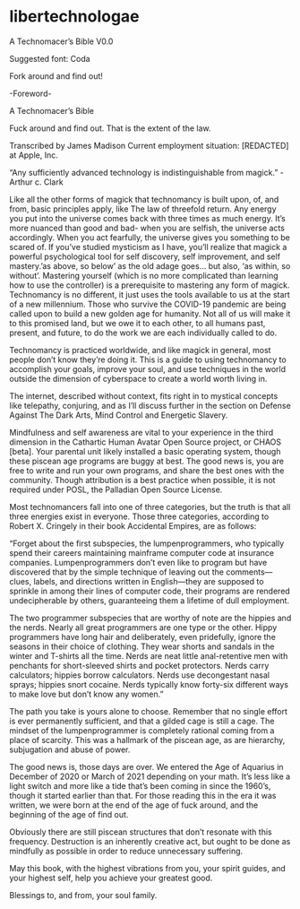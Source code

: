 # libertechnologae
A Technomacer’s Bible 
V0.0

Suggested font: Coda

Fork around and find out!

-Foreword-

A Technomacer’s Bible

Fuck around and find out.
That is the extent of the law.

Transcribed by James Madison
Current employment situation:
[REDACTED] at Apple, Inc.

“Any sufficiently advanced technology is indistinguishable from magick.”
-Arthur c. Clark

Like all the other forms of magick that technomancy is built upon, of, and from, basic principles apply, like The law of threefold return. Any energy you put into the universe comes back with three times as much energy. It’s more nuanced than good and bad- when you are selfish, the universe acts accordingly. When you act fearfully, the universe gives you something to be scared of.
If you’ve studied mysticism as I have, you’ll realize that magick a powerful psychological tool for self discovery, self improvement, and self mastery.’as above, so below’ as the old adage goes… but also, ‘as within, so without’. Mastering yourself (which is no more complicated than learning how to use the controller) is a prerequisite to mastering any form of magick.
Technomancy is no different, it just uses the tools available to us at the start of a new millennium. Those who survive the COVID-19 pandemic are being called upon to build a new golden age for humanity. Not all of us will make it to this promised land, but we owe it to each other, to all humans past, present, and future, to do the work we are each individually called to do.

Technomancy is practiced worldwide, and like magick in general, most people don’t know they’re doing it. This is a guide to using technomancy to accomplish your goals, improve your soul, and use techniques in the world outside the dimension of cyberspace to create a world worth living in.

The internet, described without context, fits right in to mystical concepts like telepathy, conjuring, and as I’ll discuss further in the section on Defense Against The Dark Arts, Mind Control and Energetic Slavery. 

Mindfulness and self awareness are vital to your experience in the third dimension in the Cathartic Human Avatar Open Source project, or CHAOS [beta]. Your parental unit likely installed a basic operating system, though these piscean age programs are buggy at best. The good news is, you are free to write and run your own programs, and share the best ones with the community. Though attribution is a best practice when possible, it is not required under POSL, the Palladian Open Source License.

Most technomancers fall into one of three categories, but the truth is that all three energies exist in everyone. Those three categories, according to Robert X. Cringely in their book Accidental Empires, are as follows:

“Forget about the first subspecies, the lumpenprogrammers, who typically spend their careers maintaining mainframe computer code at insurance companies. Lumpenprogrammers don’t even like to program but have discovered that by the simple technique of leaving out the comments—clues, labels, and directions written in English—they are supposed to sprinkle in among their lines of computer code, their programs are rendered undecipherable by others, guaranteeing them a lifetime of dull employment.

The two programmer subspecies that are worthy of note are the hippies and the nerds. Nearly all great programmers are one type or the other. Hippy programmers have long hair and deliberately, even pridefully, ignore the seasons in their choice of clothing. They wear shorts and sandals in the winter and T-shirts all the time. Nerds are neat little anal-retentive men with penchants for short-sleeved shirts and pocket protectors. Nerds carry calculators; hippies borrow calculators. Nerds use decongestant nasal sprays; hippies snort cocaine. Nerds typically know forty-six different ways to make love but don’t know any women.”

The path you take is yours alone to choose. Remember that no single effort is ever permanently sufficient, and that a gilded cage is still a cage. The mindset of the lumpenprogrammer is completely rational coming from a place of scarcity. This was a hallmark of the piscean age, as are hierarchy, subjugation and abuse of power.

The good news is, those days are over. We entered the Age of Aquarius in December of 2020 or March of 2021 depending on your math. It’s less like a light switch and more like a tide that’s been coming in since the 1960’s, though it started earlier than that. For those reading this in the era it was written, we were born at the end of the age of fuck around, and the beginning of the age of find out.

Obviously there are still piscean structures that don’t resonate with this frequency. Destruction is an inherently creative act, but ought to be done as mindfully as possible in order to reduce unnecessary suffering.

May this book, with the highest vibrations from you, your spirit guides, and your highest self, help you achieve your greatest good.

Blessings to, and from, your soul family.



